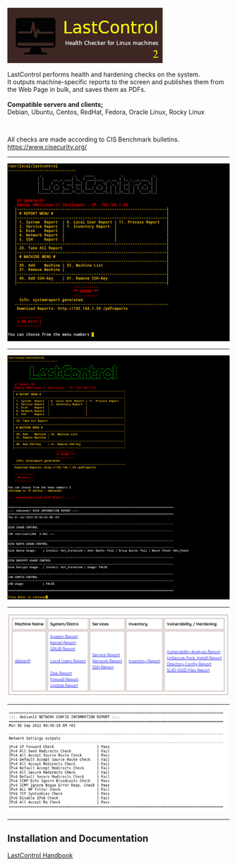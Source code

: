 ![alt text](images/lastcontrol_logo.png "LastControl")
<br>


LastControl performs health and hardening checks on the system.<br>
It outputs machine-specific reports to the screen and publishes them from the Web Page in bulk, and saves them as PDFs.<br>
<br>
**Compatible servers and clients;** <br>
Debian, Ubuntu, Centos, RedHat, Fedora, Oracle Linux, Rocky Linux<br>

<br>

All checks are made according to CIS Benchmark bulletins.<br>
https://www.cisecurity.org/

---

![alt text](images/LC_Manager_MainMenu.png "LastControl Reports TUI Screen")

---

![alt text](images/Lc-TUI_Report-2.png "LastControl Reports TUI Screen")

---

![alt text](images/lastcontrol_allreports.png "LastControl Reports Web Screen")

---

![alt text](images/lastcontrol_report2.png "LastControl Network Report Web Screen")

---

## Installation and Documentation
[LastControl Handbook](https://github.com/eesmer/LastControl/blob/main/LastControl-HandBook.md)
